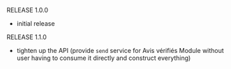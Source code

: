 RELEASE 1.0.0
- initial release

RELEASE 1.1.0
- tighten up the API (provide `send` service for Avis vérifiés Module without user having to consume it directly and construct everything)